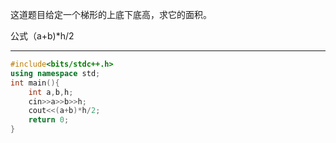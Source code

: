 这道题目给定一个梯形的上底下底高，求它的面积。

公式（a+b)*h/2


------------

```cpp
#include<bits/stdc++.h>
using namespace std;
int main(){
    int a,b,h;
    cin>>a>>b>>h;
    cout<<(a+b)*h/2;
    return 0;
}
```